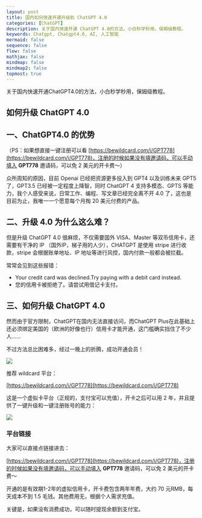 ```yaml
---
layout: post
title: 国内如何快速开通升级到 ChatGPT 4.0
categories: [ChatGPT]
description: 关于国内快速开通 ChatGPT 4.0的方法，小白秒学秒用，保姆级教程。
keywords: Chatgpt, Chatgpt4.0, AI, 人工智能
mermaid: false
sequence: false
flow: false
mathjax: false
mindmap: false
mindmap2: false
topmost: true
---
```

关于国内快速开通ChatGPT4.0的方法，小白秒学秒用，保姆级教程。

## 如何升级 ChatGPT 4.0

## 一、ChatGPT4.0 的优势

（PS：如果想直接一键注册可以看 [https://bewildcard.com/i/GPT778](https://bewildcard.com/i/GPT778)，注册的时候如果没有填邀请码，可以手动填入 **GPT778** 邀请码，可以免 2 美元的开卡费～）

众所周知的原因，目前 Openai 已经把资源更多投入到 GPT4 以及训练未来 GPT5 了，GPT3.5 已经被一定程度上降智，同时 ChatGPT 4 支持多模态、GPTS 等能力，我个人感受来说，日常工作、编程、写文章已经完全离不开 4.0 了，这也是目前为止，我唯一一个愿意每个月掏 20 美元付费的产品。

## 二、升级 4.0 为什么这么难？

但是升级 ChatGPT 4.0 很麻烦，不仅需要国外 VISA、Master 等双币信用卡，还需要有干净的 IP （国外IP，梯子用的人少），CHATGPT 是使用 stripe 进行收款，stripe 会根据账单地址、IP 地址等进行风控，国内付款一般都会被拦截。

常常会见到这些报错：

- Your credit card was declined.Try paying with a debit card instead.
- 您的信用卡被拒绝了。请尝试用借记卡支付。

## 三、如何升级 ChatGPT 4.0

然而由于官方限制，ChatGPT在国内无法直接访问，而ChatGPT Plus在此基础上还必须绑定美国的（欧洲的好像也行）信用卡才能开通，这门槛确实挡住了不少人……

不过方法总比困难多，经过一晚上的折腾，成功开通会员！

![](https://cdn.how2cs.cn/csguide/085222.png)

推荐 wildcard 平台：

[https://bewildcard.com/i/GPT778](https://bewildcard.com/i/GPT778)

这是一个虚拟卡平台（正规的，支付宝可以充值），开卡之后可以用 2 年，并且提供了一键升级和一键注册账号的能力：

![](https://cdn.how2cs.cn/csguide/085341.png)

### 平台链接

大家可以直接点链接进去：

[https://bewildcard.com/i/GPT778](https://bewildcard.com/i/GPT778)，注册的时候如果没有填邀请码，可以手动填入 **GPT778** 邀请码，可以免 2 美元的开卡费～

开通的是有效期1-2年的虚拟信用卡，开卡费包含两年年费，大约 70 元RMB，每天成本不到 1.5 毛钱。其他费用无，根据个人需求充值。

关键是，如果没有消费成功，可以随时提现余额到支付宝。
